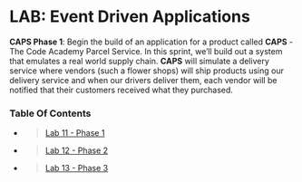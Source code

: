 # LAB: Event Driven Applications

**CAPS Phase 1**: Begin the build of an application for a product called **CAPS** - The Code Academy Parcel Service. In this sprint, we’ll build out a system that emulates a real world supply chain. **CAPS** will simulate a delivery service where vendors (such a flower shops) will ship products using our delivery service and when our drivers deliver them, each vendor will be notified that their customers received what they purchased.

### Table Of Contents

- >[Lab 11 - Phase 1](./Phases/Lab11.md)
- >[Lab 12 - Phase 2](./Phases/Lab12.md)
- >[Lab 13 - Phase 3](./Phases/Lab13.md)
